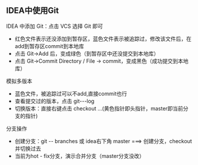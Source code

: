 ## IDEA中使用Git

IDEA 中添加 Git：点击 VCS 选择 Git 即可

- 红色文件表示还没添加到暂存区，蓝色文件表示被追踪过，修改该文件后，在add到暂存区commit到本地库
- 点击 Git->Add 后，变成绿色（到暂存区中还没提交到本地库）
- 点击 Git->Commit Directory / File -> commit，变成黑色（成功提交到本地库）

模拟多版本
- 蓝色文件，被追踪过可以不add,直接commit也行
- 查看提交过的版本，点击 git---log
- 切换版本：直接右键点击 checkout ...(黄色指针即头指针，master即当前分支的指针)


分支操作
- 创建分支：git -- branches  或 idea右下角 master ===> 创建分支，checkout 并切换过去
- 当前为hot - fix分支，演示合并分支（master分支没改）